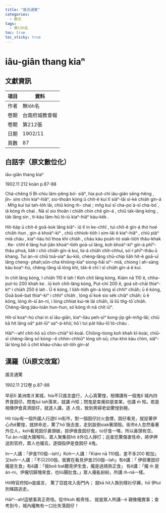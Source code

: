 ```yaml
---
title: "謠言通驚"
categories:
  - 散文
tags:
  - 無lo̍h名
toc: true
toc_sticky: true
---
```


# iâu-giân thang kiaⁿ

## 文獻資訊

| 項目 | 資料 |
|---|---|
| 作者 | 無lo̍h名 |
| 卷期 | 台南府城教會報 |
| 卷期 | 第212張 |
| 日期 | 1902/11 |
| 頁數 | 87 |

## 白話字（原文數位化）

iâu-giân thang kiaⁿ

1902.11 212 koàn p.87-88

Chá-chêng tī Bí-chiu lâm-pêng bó͘- siâⁿ, hia put-chí iâu-giân sēng-hêng , jîn- sim chin kiaⁿ-hiâⁿ, sio-thoân kóng ū chi̍t-ê kuí tī siâⁿ-lāi sì-kè chia̍h gín-á . Mn̄g kuí tuì tah-lo̍h lâi, chiū kóng m̄- chai ; mn̄g kuí sī cha-po͘ á-sī cha-bó͘ , iā kóng m̄ chai . Nā sī sio thoân i chia̍h chin chē gín-á , chiū ta̍k-lâng kóng , ta̍k lâng sìn , tì-kàu lâm-hū ló-iù kiaⁿ-hiâⁿ kàu-ke̍k .

Hit-tia̍p ū chi̍t-ê goā-kok lâng kiâⁿ- iû tī in ke-chhī , tuì chi̍t-ê gín-á thó hoé chia̍h-hun , gín-á khoàⁿ-kìⁿ , chiū chhiok-tio̍h i sim-lāi ê kiaⁿ-hiâⁿ , chiū piàⁿ miā cháu , kiaⁿ-liáu hō͘ thoa khì chia̍h , cháu kàu poa̍h-tó siak-tio̍h thâu-khak . Ke- chhī ê lâng hut-jiân khoàⁿ-tio̍h goā-uī lâng, koh khoàⁿ-kìⁿ gín-á phīⁿ-thâu phoà, lia̍h i chò chia̍h gín-á kuí, tú-á chia̍h chi̍t-chhuì, só͘-í phīⁿ-thâu ū khang. Tuì án-ni chiū toā-siaⁿ âu-kiò, chèng-lâng chū-chi̍p lia̍h hit-ê goā-uī lâng cheng- phah;sûn-cha khióng-kiaⁿ siong-hāi sìⁿ- miā, chiong i ah-sàng kàu koaⁿ-hú, chèng-lâng iā lóng khì, ta̍k-ê chí i sī chia̍h gín-á ê kuí.

In chi̍t lâng kóng, I chia̍h 110 ê lah ! Koh chi̍t lâng kóng, Kiám nā 110 ê, chha-put-to 200 khah ke . iū koh chi̍t-lâng kóng, Put-chí 200 ê, goá si̍t-chāi thiaⁿ-kìⁿ i chia̍h 250 ê lah . Ū ê kóng, I lia̍h-tio̍h gín-á lóng sī chhiⁿ chia̍h; ū ê kóng, Goá boē-bat thiaⁿ-kìⁿ i chhiⁿ chia̍h , lóng sī koè sio se̍k chiàⁿ chia̍h; ū ê kóng, lóng m̄-sī án-ni, i lóng chhiat kui-tè lâi chia̍h, iā liû tn̂g-tō͘ chia̍h. Chèng-lâng jiáu-loān hun-hun, só͘ kóng m̄ nā chi̍t iūⁿ.

Hit-sî koaⁿ-hú chai in sī iâu-giân, kiaⁿ-liáu peh-sìⁿ kong-ji̍p gê-mn̂g-lāi; chiū kā hit lâng oāⁿ pa̍t-iūⁿ saⁿ-á-khò͘, hō͘ i tuì pa̍t tiâu-lō͘ tô-cháu .

Hāiⁿ--ah! chit-hō sū chin-chiàⁿ kî-koài. Chiông-tiong koh khah kî-koài, chiū-sī chèng-lâng só͘ kóng--ê chhin-chhiūⁿ lóng si̍t-sū; cha-khó kàu chim, siâⁿ-lāi lóng bô ū chit kháu-chàu sit-lo̍h gín-á!

## 漢羅（Ùi原文改寫）

謠言通驚

1902.11 212卷 p.87-88

早前tī 美洲南爿某城，hia不只謠言盛行，人心真驚惶，相傳講有一個鬼tī 城內四界食囡仔。問鬼tuì tah落來，就講 m̄知；問鬼是查甫抑是查某，也講 m̄ 知。若是相傳伊食真濟囡仔，就逐人講，逐 人信，致到男婦老幼驚惶到極。

Hit tia̍p有一個外國人行遊tī in街市，對一個囡仔討火食煙，囡仔看見，就捉著伊心內ê驚惶，就拼命走，驚了hō͘ 拖去食，走到跋倒siak著頭殼。街市ê人忽然看著外位人，koh看見囡仔鼻頭破，掠伊做食囡仔鬼，tú仔食一嘴，所以鼻頭有空。Tuì án-ni就大聲喉叫，眾人聚集掠hit ê外位人掙打；巡查恐驚傷害性命，將伊押送到官府，眾人也攏去，逐個指伊是食囡仔 ê鬼。

In一人講：「伊食110個--lah!」Koh一人講：「Kiám nā 110個，差不多200 較加」又koh一人講：「不只200個，我實在看見伊食250個--lah」有ê講：「 伊掠著囡仔攏是生食」有ê講：「我boē bat聽見伊生食，攏是過燒熟正食」 有ê講：「攏 m̄ 是án-ni，伊攏切歸塊來食，也liû腸肚食。」眾人擾亂紛紛，所講 m̄-nā一樣。

Hit時官府知in是謠言， 驚了百姓攻入衙門內； 就kā hit人換別樣衫仔褲，hō͘ 伊tuì別條路逃走。

Hāiⁿ--ah!這號事真正奇怪。從中koh 較奇怪， 就是眾人所講--ê 親像攏實事；查考到今，城內攏無有一口灶失落囡仔！
